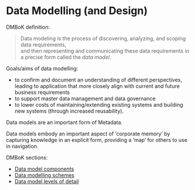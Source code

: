# Data Modelling (and Design)

DMBoK definition:

> Data modeling is the process of discovering, analyzing, and scoping data requirements,  
> and then representing and communicating these data requirements in a precise form called the *data model*.

Goals/aims of data modelling:
- to confirm and document an understanding of different perspectives, leading to application that more closely align with current and future business requirements
- to support master data management and data governance
- to lower costs of maintaining/extending existing systems and building new systems (through increased reusability).

Data models are an important form of Metadata.

Data models embody an important aspect of ‘corporate memory’ by capturing knowledge in an explicit form, providing a ‘map’ for others to use in navigation.

DMBoK sections:
- [Data model components](DMBoK-data_model_components.md)
- [Data modelling schemes](DMBoK-data_modeling_schemes.md)
- [Data model levels of detail](DMBoK-data_model_levels.md)
